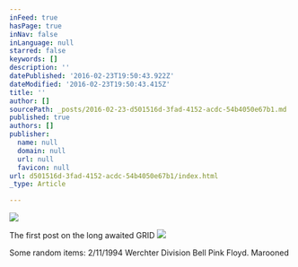 ```yaml
---
inFeed: true
hasPage: true
inNav: false
inLanguage: null
starred: false
keywords: []
description: ''
datePublished: '2016-02-23T19:50:43.922Z'
dateModified: '2016-02-23T19:50:43.415Z'
title: ''
author: []
sourcePath: _posts/2016-02-23-d501516d-3fad-4152-acdc-54b4050e67b1.md
published: true
authors: []
publisher:
  name: null
  domain: null
  url: null
  favicon: null
url: d501516d-3fad-4152-acdc-54b4050e67b1/index.html
_type: Article

---
```

![](https://the-grid-user-content.s3-us-west-2.amazonaws.com/bcb8800c-ec31-46c6-9584-374b9e2d9719.jpg)

The first post on the long awaited GRID
![](https://the-grid-user-content.s3-us-west-2.amazonaws.com/c845454b-0658-43c5-97df-c041405e0281.jpg)

Some random items: 2/11/1994 Werchter Division Bell Pink Floyd. Marooned